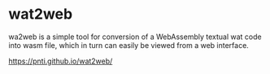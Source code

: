 # wat2web

wa2web is a simple tool for conversion of a WebAssembly textual wat code into wasm file, which in turn can easily be viewed from a web interface.

https://pnti.github.io/wat2web/